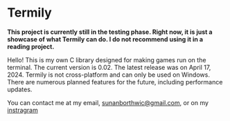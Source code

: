 # Termily

**This project is currently still in the testing phase. Right now, it is just a showcase of what Termily can do. I do not recommend using it in a reading project.**

Hello! This is my own C library designed for making games run on the terminal. The current version is 0.02. The latest release was on April 17, 2024. Termily is not cross-platform and can only be used on Windows. There are numerous planned features for the future, including performance updates.

You can contact me at my email, sunanborthwic@gmail.com, or on my [instragram](https://www.instagram.com/nongtajkrub/)
